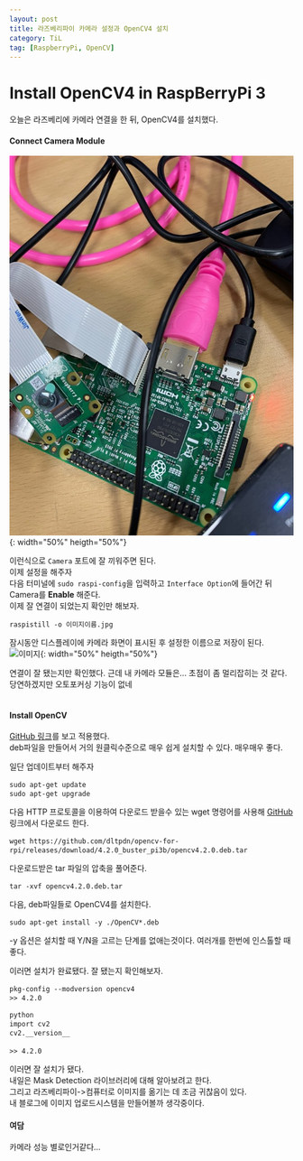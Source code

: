 ```yaml
---
layout: post
title: 라즈베리파이 카메라 설정과 OpenCV4 설치
category: TiL
tag: [RaspberryPi, OpenCV]
---
```


# Install OpenCV4 in RaspBerryPi 3

오늘은 라즈베리에 카메라 연결을 한 뒤, OpenCV4를 설치했다.

#### Connect Camera Module

![카메라찍음](https://github.com/jo631/jo631.github.io/blob/main/postimg/%EC%B9%B4%EB%A9%94%EB%9D%BC%EC%B0%8D%EC%9D%8C.jpg?raw=true){: width="50%" heigth="50%"}

이런식으로 `Camera` 포트에 잘 끼워주면 된다.  
이제 설정을 해주자  
다음 터미널에 `sudo raspi-config`을 입력하고 `Interface Option`에 들어간 뒤 Camera를 **Enable** 해준다.  
이제 잘 연결이 되었는지 확인만 해보자.  
```
raspistill -o 이미지이름.jpg
```
잠시동안 디스플레이에 카메라 화면이 표시된 후 설정한 이름으로 저장이 된다.  
![이미지](https://github.com/jo631/jo631.github.io/blob/main/postimg/%EC%9D%B4%EB%AF%B8%EC%A7%80.jpg?raw=true){: width="50%" heigth="50%"}

연결이 잘 됐는지만 확인했다. 근데 내 카메라 모듈은... 초점이 좀 멀리잡히는 것 같다.  
당연하겠지만 오토포커싱 기능이 없네  
<br>

#### Install OpenCV

[GitHub 링크](https://github.com/dltpdn)를 보고 적용했다.  
deb파일을 만들어서 거의 원클릭수준으로 매우 쉽게 설치할 수 있다. 매우매우 좋다.  

일단 업데이트부터 해주자
```
sudo apt-get update
sudo apt-get upgrade
```

다음 HTTP 프로토콜을 이용하여 다운로드 받을수 있는 wget 명령어를 사용해 [GitHub](https://github.com/dltpdn/opencv-for-rpi/releases) 링크에서 다운로드 한다.
```
wget https://github.com/dltpdn/opencv-for-rpi/releases/download/4.2.0_buster_pi3b/opencv4.2.0.deb.tar
```

다운로드받은 tar 파일의 압축을 풀어준다.
```
tar -xvf opencv4.2.0.deb.tar
```

다음, deb파일들로 OpenCV4를 설치한다. 
```
sudo apt-get install -y ./OpenCV*.deb
```
-y 옵션은 설치할 때 Y/N을 고르는 단계를 없애는것이다. 여러개를 한번에 인스톨할 때 좋다.  

이러면 설치가 완료됐다. 잘 됐는지 확인해보자.
```
pkg-config --modversion opencv4
>> 4.2.0
```

```
python
import cv2
cv2.__version__

>> 4.2.0
```

이러면 잘 설치가 됐다.  
내일은 Mask Detection 라이브러리에 대해 알아보려고 한다.  
그리고 라즈베리파이->컴퓨터로 이미지를 옮기는 데 조금 귀찮음이 있다.  
내 블로그에 이미지 업로드시스템을 만들어볼까 생각중이다.  

#### 여담
카메라 성능 별로인거같다...
